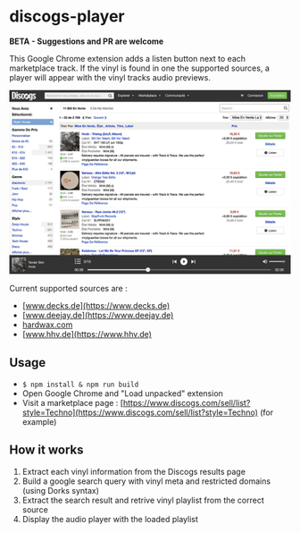 # discogs-player

**BETA - Suggestions and PR are welcome**

This Google Chrome extension adds a listen button next to each marketplace track. If the vinyl is found in one the supported sources, a player will appear with the vinyl tracks audio previews.

![](screenshot.jpg?raw=true)

Current supported sources are :
- [www.decks.de](https://www.decks.de)
- [www.deejay.de](https://www.deejay.de)
- [hardwax.com](https://hardwax.com)
- [www.hhv.de](https://www.hhv.de)

## Usage
- `$ npm install & npm run build`
- Open Google Chrome and "Load unpacked" extension
- Visit a marketplace page : [https://www.discogs.com/sell/list?style=Techno](https://www.discogs.com/sell/list?style=Techno) (for example)

## How it works
1. Extract each vinyl information from the Discogs results page
2. Build a google search query with vinyl meta and restricted domains (using Dorks syntax)
3. Extract the search result and retrive vinyl playlist from the correct source
4. Display the audio player with the loaded playlist
